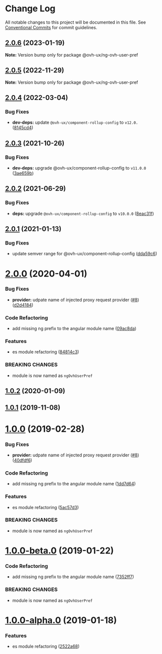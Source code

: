 # Change Log

All notable changes to this project will be documented in this file.
See [Conventional Commits](https://conventionalcommits.org) for commit guidelines.

## [2.0.6](https://github.com/ovh/manager/compare/@ovh-ux/ng-ovh-user-pref@2.0.5...@ovh-ux/ng-ovh-user-pref@2.0.6) (2023-01-19)

**Note:** Version bump only for package @ovh-ux/ng-ovh-user-pref





## [2.0.5](https://github.com/ovh/manager/compare/@ovh-ux/ng-ovh-user-pref@2.0.4...@ovh-ux/ng-ovh-user-pref@2.0.5) (2022-11-29)

**Note:** Version bump only for package @ovh-ux/ng-ovh-user-pref





## [2.0.4](https://github.com/ovh/manager/compare/@ovh-ux/ng-ovh-user-pref@2.0.3...@ovh-ux/ng-ovh-user-pref@2.0.4) (2022-03-04)


### Bug Fixes

* **dev-deps:** update `@ovh-ux/component-rollup-config` to `v12.0.` ([8145cd4](https://github.com/ovh/manager/commit/8145cd44a34cec071db4b5267182705625951077))



## [2.0.3](https://github.com/ovh/manager/compare/@ovh-ux/ng-ovh-user-pref@2.0.2...@ovh-ux/ng-ovh-user-pref@2.0.3) (2021-10-26)


### Bug Fixes

* **dev-deps:** upgrade @ovh-ux/component-rollup-config to `v11.0.0` ([3ae659b](https://github.com/ovh/manager/commit/3ae659bea59244fd5660375b9dac52055cc374b0))



## [2.0.2](https://github.com/ovh/manager/compare/@ovh-ux/ng-ovh-user-pref@2.0.1...@ovh-ux/ng-ovh-user-pref@2.0.2) (2021-06-29)


### Bug Fixes

* **deps:** upgrade `@ovh-ux/component-rollup-config` to `v10.0.0` ([8eac31f](https://github.com/ovh/manager/commit/8eac31f81e46d1570c131cf55788d6435842ab6d))



## [2.0.1](https://github.com/ovh/manager/compare/@ovh-ux/ng-ovh-user-pref@2.0.0...@ovh-ux/ng-ovh-user-pref@2.0.1) (2021-01-13)


### Bug Fixes

* update semver range for @ovh-ux/component-rollup-config ([dda59c6](https://github.com/ovh/manager/commit/dda59c6b71cb4ad9ab98f06a0bf995a7eb45a1d9))



# [2.0.0](https://github.com/ovh/manager/compare/@ovh-ux/ng-ovh-user-pref@1.0.2...@ovh-ux/ng-ovh-user-pref@2.0.0) (2020-04-01)


### Bug Fixes

* **provider:** udpate name of injected proxy request provider ([#8](https://github.com/ovh/manager/issues/8)) ([d2d4184](https://github.com/ovh/manager/commit/d2d4184564bb765853436b313cf991e372458903))


### Code Refactoring

* add missing ng prefix to the angular module name ([09ac8da](https://github.com/ovh/manager/commit/09ac8da3ca228a89664bdc113e8d7b7ee1cc0648))


### Features

* es module refactoring ([84814c3](https://github.com/ovh/manager/commit/84814c3f8737fd73dbf8719faaf9210a669d7bb6))


### BREAKING CHANGES

* module is now named as `ngOvhUserPref`



## [1.0.2](https://github.com/ovh-ux/ng-ovh-user-pref/compare/v1.0.1...v1.0.2) (2020-01-09)



## [1.0.1](https://github.com/ovh-ux/ng-ovh-user-pref/compare/v1.0.0...v1.0.1) (2019-11-08)



# [1.0.0](https://github.com/ovh-ux/ng-ovh-user-pref/compare/v0.3.1...v1.0.0) (2019-02-28)


### Bug Fixes

* **provider:** udpate name of injected proxy request provider ([#8](https://github.com/ovh-ux/ng-ovh-user-pref/issues/8)) ([40dfdf6](https://github.com/ovh-ux/ng-ovh-user-pref/commit/40dfdf6))


### Code Refactoring

* add missing ng prefix to the angular module name ([1dd7d64](https://github.com/ovh-ux/ng-ovh-user-pref/commit/1dd7d64))


### Features

* es module refactoring ([5ac57d3](https://github.com/ovh-ux/ng-ovh-user-pref/commit/5ac57d3))


### BREAKING CHANGES

* module is now named as `ngOvhUserPref`



# [1.0.0-beta.0](https://github.com/ovh-ux/ng-ovh-user-pref/compare/v1.0.0-alpha.0...v1.0.0-beta.0) (2019-01-22)


### Code Refactoring

* add missing ng prefix to the angular module name ([7352ff7](https://github.com/ovh-ux/ng-ovh-user-pref/commit/7352ff7))


### BREAKING CHANGES

* module is now named as `ngOvhUserPref`



# [1.0.0-alpha.0](https://github.com/ovh-ux/ovh-angular-user-pref/compare/v0.3.1...v1.0.0-alpha.0) (2019-01-18)


### Features

* es module refactoring ([2522a68](https://github.com/ovh-ux/ovh-angular-user-pref/commit/2522a68))
